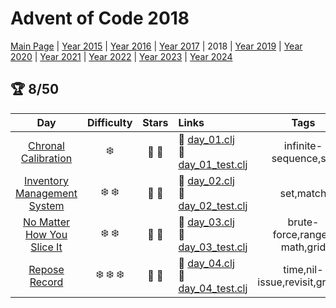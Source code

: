 # Advent of Code 2018

[Main Page](https://adventofcode.com/2018) | [Year 2015](/src/aoclj/year_2015/) | [Year 2016](/src/aoclj/year_2016/) | [Year 2017](/src/aoclj/year_2017/) | 2018 | [Year 2019](/src/aoclj/year_2019/) | [Year 2020](/src/aoclj/year_2020/) | [Year 2021](/src/aoclj/year_2021/) | [Year 2022](/src/aoclj/year_2022/) | [Year 2023](/src/aoclj/year_2023/) | [Year 2024](/src/aoclj/year_2024/)

## :trophy: 8/50

| Day | Difficulty | Stars | Links | Tags |
|:---: | :---: | :---: | :--- | :----: |
[Chronal Calibration](http://www.adventofcode.com/2018/day/1)|:snowflake:|:star2: :star2:|:small_orange_diamond: [day_01.clj](/src/aoclj/year_2018/day_01.clj) <br /> :small_orange_diamond: [day_01_test.clj](/test/aoclj/year_2018/day_01_test.clj)|infinite-sequence,set
[Inventory Management System](http://www.adventofcode.com/2018/day/2)|:snowflake: :snowflake:|:star2: :star2:|:small_orange_diamond: [day_02.clj](/src/aoclj/year_2018/day_02.clj) <br /> :small_orange_diamond: [day_02_test.clj](/test/aoclj/year_2018/day_02_test.clj)|set,match
[No Matter How You Slice It](http://www.adventofcode.com/2018/day/3)|:snowflake: :snowflake:|:star2: :star2:|:small_orange_diamond: [day_03.clj](/src/aoclj/year_2018/day_03.clj) <br /> :small_orange_diamond: [day_03_test.clj](/test/aoclj/year_2018/day_03_test.clj)|brute-force,range-math,grid
[Repose Record](http://www.adventofcode.com/2018/day/4)|:snowflake: :snowflake: :snowflake:|:star2: :star2:|:small_orange_diamond: [day_04.clj](/src/aoclj/year_2018/day_04.clj) <br /> :small_orange_diamond: [day_04_test.clj](/test/aoclj/year_2018/day_04_test.clj)|time,nil-issue,revisit,groups
